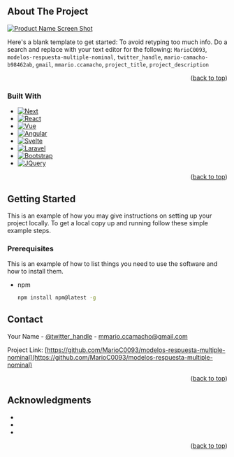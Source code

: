 
<!-- ABOUT THE PROJECT -->
## About The Project

[![Product Name Screen Shot][product-screenshot]](https://example.com)

Here's a blank template to get started: To avoid retyping too much info. Do a search and replace with your text editor for the following: `MarioC0093`, `modelos-respuesta-multiple-nominal`, `twitter_handle`, `mario-camacho-b98462ab`, `gmail`, `mmario.ccamacho`, `project_title`, `project_description`

<p align="right">(<a href="#readme-top">back to top</a>)</p>



### Built With

* [![Next][Next.js]][Next-url]
* [![React][React.js]][React-url]
* [![Vue][Vue.js]][Vue-url]
* [![Angular][Angular.io]][Angular-url]
* [![Svelte][Svelte.dev]][Svelte-url]
* [![Laravel][Laravel.com]][Laravel-url]
* [![Bootstrap][Bootstrap.com]][Bootstrap-url]
* [![JQuery][JQuery.com]][JQuery-url]

<p align="right">(<a href="#readme-top">back to top</a>)</p>



<!-- GETTING STARTED -->
## Getting Started

This is an example of how you may give instructions on setting up your project locally.
To get a local copy up and running follow these simple example steps.

### Prerequisites

This is an example of how to list things you need to use the software and how to install them.
* npm
  ```sh
  npm install npm@latest -g
  ```


<!-- CONTACT -->
## Contact

Your Name - [@twitter_handle](https://twitter.com/twitter_handle) - mmario.ccamacho@gmail.com

Project Link: [https://github.com/MarioC0093/modelos-respuesta-multiple-nominal](https://github.com/MarioC0093/modelos-respuesta-multiple-nominal)

<p align="right">(<a href="#readme-top">back to top</a>)</p>



<!-- ACKNOWLEDGMENTS -->
## Acknowledgments

* []()
* []()
* []()

<p align="right">(<a href="#readme-top">back to top</a>)</p>



<!-- MARKDOWN LINKS & IMAGES -->
<!-- https://www.markdownguide.org/basic-syntax/#reference-style-links -->
[contributors-shield]: https://img.shields.io/github/contributors/MarioC0093/modelos-respuesta-multiple-nominal.svg?style=for-the-badge
[contributors-url]: https://github.com/MarioC0093/modelos-respuesta-multiple-nominal/graphs/contributors
[forks-shield]: https://img.shields.io/github/forks/MarioC0093/modelos-respuesta-multiple-nominal.svg?style=for-the-badge
[forks-url]: https://github.com/MarioC0093/modelos-respuesta-multiple-nominal/network/members
[stars-shield]: https://img.shields.io/github/stars/MarioC0093/modelos-respuesta-multiple-nominal.svg?style=for-the-badge
[stars-url]: https://github.com/MarioC0093/modelos-respuesta-multiple-nominal/stargazers
[issues-shield]: https://img.shields.io/github/issues/MarioC0093/modelos-respuesta-multiple-nominal.svg?style=for-the-badge
[issues-url]: https://github.com/MarioC0093/modelos-respuesta-multiple-nominal/issues
[license-shield]: https://img.shields.io/github/license/MarioC0093/modelos-respuesta-multiple-nominal.svg?style=for-the-badge
[license-url]: https://github.com/MarioC0093/modelos-respuesta-multiple-nominal/blob/master/LICENSE.txt
[linkedin-shield]: https://img.shields.io/badge/-LinkedIn-black.svg?style=for-the-badge&logo=linkedin&colorB=555
[linkedin-url]: https://linkedin.com/in/mario-camacho-b98462ab
[product-screenshot]: images/screenshot.png
[Next.js]: https://img.shields.io/badge/next.js-000000?style=for-the-badge&logo=nextdotjs&logoColor=white
[Next-url]: https://nextjs.org/
[React.js]: https://img.shields.io/badge/React-20232A?style=for-the-badge&logo=react&logoColor=61DAFB
[React-url]: https://reactjs.org/
[Vue.js]: https://img.shields.io/badge/Vue.js-35495E?style=for-the-badge&logo=vuedotjs&logoColor=4FC08D
[Vue-url]: https://vuejs.org/
[Angular.io]: https://img.shields.io/badge/Angular-DD0031?style=for-the-badge&logo=angular&logoColor=white
[Angular-url]: https://angular.io/
[Svelte.dev]: https://img.shields.io/badge/Svelte-4A4A55?style=for-the-badge&logo=svelte&logoColor=FF3E00
[Svelte-url]: https://svelte.dev/
[Laravel.com]: https://img.shields.io/badge/Laravel-FF2D20?style=for-the-badge&logo=laravel&logoColor=white
[Laravel-url]: https://laravel.com
[Bootstrap.com]: https://img.shields.io/badge/Bootstrap-563D7C?style=for-the-badge&logo=bootstrap&logoColor=white
[Bootstrap-url]: https://getbootstrap.com
[JQuery.com]: https://img.shields.io/badge/jQuery-0769AD?style=for-the-badge&logo=jquery&logoColor=white
[JQuery-url]: https://jquery.com 
